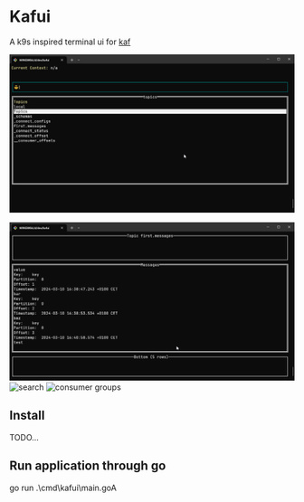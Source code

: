# Kafui

A k9s inspired terminal ui for [kaf](https://github.com/birdayz/kaf)

![image](doc/images/image.png)

![image](doc/images/image-1.png)
![search](image.png)
![consumer groups](image-1.png)
## Install

TODO...

## Run application through go
go run .\cmd\kafui\main.goA

